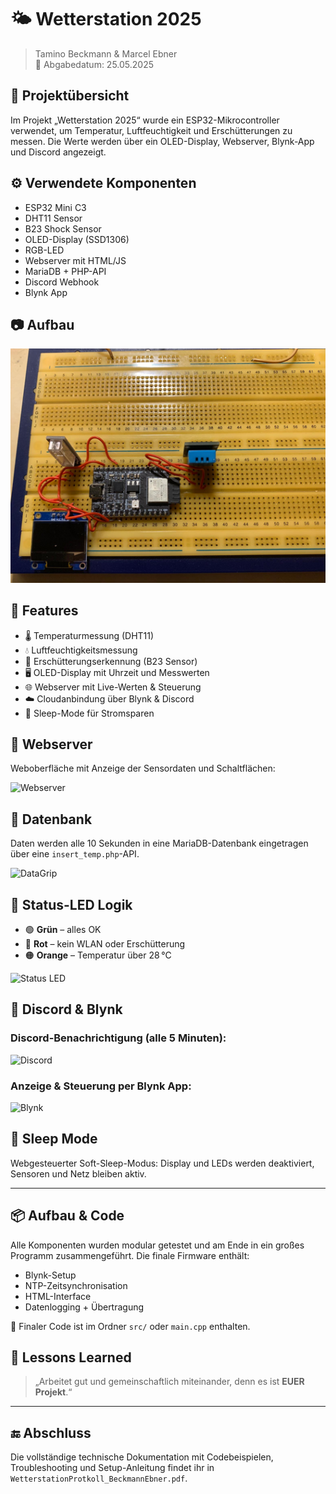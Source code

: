 # 🌤️ Wetterstation 2025

> Tamino Beckmann & Marcel Ebner  
> 📅 Abgabedatum: 25.05.2025

## 🔧 Projektübersicht

Im Projekt „Wetterstation 2025“ wurde ein ESP32-Mikrocontroller verwendet, um Temperatur, Luftfeuchtigkeit und Erschütterungen zu messen. Die Werte werden über ein OLED-Display, Webserver, Blynk-App und Discord angezeigt.

## ⚙️ Verwendete Komponenten

- ESP32 Mini C3
- DHT11 Sensor
- B23 Shock Sensor
- OLED-Display (SSD1306)
- RGB-LED
- Webserver mit HTML/JS
- MariaDB + PHP-API
- Discord Webhook
- Blynk App

## 📷 Aufbau

![Aufbau](Protokoll-Bilder/Aufbau.png)

## 🧪 Features

- 🌡 Temperaturmessung (DHT11)
- 💧 Luftfeuchtigkeitsmessung
- 🚨 Erschütterungserkennung (B23 Sensor)
- 🖥️ OLED-Display mit Uhrzeit und Messwerten
- 🌐 Webserver mit Live-Werten & Steuerung
- ☁️ Cloudanbindung über Blynk & Discord
- 🔌 Sleep-Mode für Stromsparen

## 📁 Webserver

Weboberfläche mit Anzeige der Sensordaten und Schaltflächen:

![Webserver](readme_images/page_11_img_1.png)

## 💾 Datenbank

Daten werden alle 10 Sekunden in eine MariaDB-Datenbank eingetragen über eine `insert_temp.php`-API.

![DataGrip](readme_images/page_10_img_1.jpeg)

## 🔴 Status-LED Logik

- 🟢 **Grün** – alles OK  
- 🔴 **Rot** – kein WLAN oder Erschütterung  
- 🟠 **Orange** – Temperatur über 28 °C

![Status LED](readme_images/page_15_img_1.jpeg)

## 📱 Discord & Blynk

### Discord-Benachrichtigung (alle 5 Minuten):

![Discord](readme_images/page_16_img_1.jpeg)

### Anzeige & Steuerung per Blynk App:

![Blynk](readme_images/page_17_img_1.jpeg)

## 🧠 Sleep Mode

Webgesteuerter Soft-Sleep-Modus: Display und LEDs werden deaktiviert, Sensoren und Netz bleiben aktiv.

---

## 📦 Aufbau & Code

Alle Komponenten wurden modular getestet und am Ende in ein großes Programm zusammengeführt. Die finale Firmware enthält:

- Blynk-Setup
- NTP-Zeitsynchronisation
- HTML-Interface
- Datenlogging + Übertragung

📜 Finaler Code ist im Ordner `src/` oder `main.cpp` enthalten.

## 🧵 Lessons Learned

> „Arbeitet gut und gemeinschaftlich miteinander, denn es ist **EUER Projekt**.“

---

## 🔚 Abschluss

Die vollständige technische Dokumentation mit Codebeispielen, Troubleshooting und Setup-Anleitung findet ihr in `WetterstationProtkoll_BeckmannEbner.pdf`.

